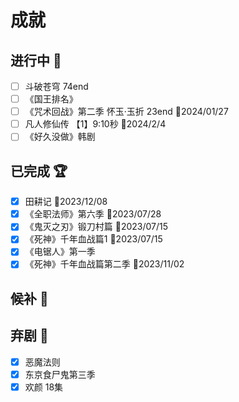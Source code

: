 # 成就

## 进行中 :construction:

- [ ] 斗破苍穹 74end
- [ ] 《国王排名》
- [ ] 《咒术回战》第二季 怀玉·玉折 23end :date:2024/01/27
- [ ] 凡人修仙传 【1】9:10秒 :date:2024/2/4
- [ ] 《好久没做》韩剧

## 已完成 :trophy:

- [x] 田耕记 :date:2023/12/08
- [x] 《全职法师》第六季 :date:2023/07/28
- [x] 《鬼灭之刃》锻刀村篇 :date:2023/07/15
- [x] 《死神》千年血战篇1   :date:2023/07/15
- [x] 《电锯人》第一季
- [x] 《死神》千年血战篇第二季 :date:2023/11/02

## 候补 :memo:

## 弃剧 :no_entry_sign:

- [x] 恶魔法则
- [x] 东京食尸鬼第三季
- [x] 欢颜 18集